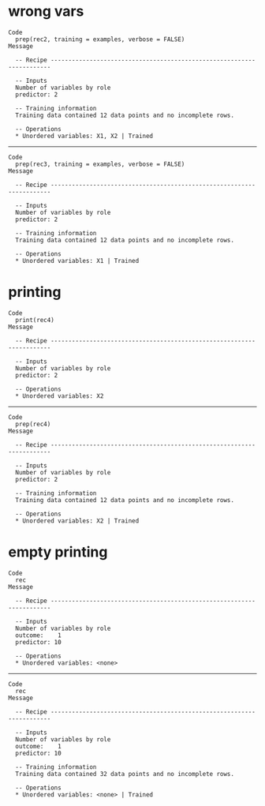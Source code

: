 # wrong vars

    Code
      prep(rec2, training = examples, verbose = FALSE)
    Message
      
      -- Recipe ----------------------------------------------------------------------
      
      -- Inputs 
      Number of variables by role
      predictor: 2
      
      -- Training information 
      Training data contained 12 data points and no incomplete rows.
      
      -- Operations 
      * Unordered variables: X1, X2 | Trained

---

    Code
      prep(rec3, training = examples, verbose = FALSE)
    Message
      
      -- Recipe ----------------------------------------------------------------------
      
      -- Inputs 
      Number of variables by role
      predictor: 2
      
      -- Training information 
      Training data contained 12 data points and no incomplete rows.
      
      -- Operations 
      * Unordered variables: X1 | Trained

# printing

    Code
      print(rec4)
    Message
      
      -- Recipe ----------------------------------------------------------------------
      
      -- Inputs 
      Number of variables by role
      predictor: 2
      
      -- Operations 
      * Unordered variables: X2

---

    Code
      prep(rec4)
    Message
      
      -- Recipe ----------------------------------------------------------------------
      
      -- Inputs 
      Number of variables by role
      predictor: 2
      
      -- Training information 
      Training data contained 12 data points and no incomplete rows.
      
      -- Operations 
      * Unordered variables: X2 | Trained

# empty printing

    Code
      rec
    Message
      
      -- Recipe ----------------------------------------------------------------------
      
      -- Inputs 
      Number of variables by role
      outcome:    1
      predictor: 10
      
      -- Operations 
      * Unordered variables: <none>

---

    Code
      rec
    Message
      
      -- Recipe ----------------------------------------------------------------------
      
      -- Inputs 
      Number of variables by role
      outcome:    1
      predictor: 10
      
      -- Training information 
      Training data contained 32 data points and no incomplete rows.
      
      -- Operations 
      * Unordered variables: <none> | Trained

